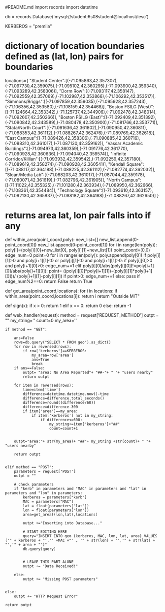 #README.md
import records
import datetime


db = records.Database('mysql://student:6s08student@localhost/iesc')

KERBEROS = "premila"

# dictionary of location boundaries defined as (lat, lon) pairs for boundaries
locations={
    "Student Center":[(-71.095863,42.357307),(-71.097730,42.359075),(-71.095102,42.360295),(-71.093900,42.359340),(-71.093289,42.358306)],
    "Dorm Row":[(-71.093117,42.358147),(-71.092559,42.357069),(-71.102987,42.353866),(-71.106292,42.353517)],
    "Simmons/Briggs":[(-71.097859,42.359035),(-71.095928,42.357243),(-71.106356,42.353580),(-71.108159,42.354468)],
    "Boston FSILG (West)":[(-71.124664,42.353342),(-71.125737,42.344906),(-71.092478,42.348014),(-71.092607,42.350266)],
    "Boston FSILG (East)":[(-71.092409,42.351392),(-71.090842,42.343589),(-71.080478,42.350900),(-71.081766,42.353771)],
    "Stata/North Court":[(-71.091636,42.361802),(-71.090950,42.360811),(-71.088353,42.361112),(-71.088267,42.362476),(-71.089769,42.362618)],
    "East Campus":[(-71.089426,42.358306),(-71.090885,42.360716),(-71.088310,42.361017),(-71.087130,42.359162)],
    "Vassar Academic Buildings":[(-71.094973,42.360359),(-71.091776,42.361770),(-71.090928,42.360636),(-71.094040,42.359574)],
    "Infinite Corridor/Killian":[(-71.093932,42.359542),(-71.092259,42.357180),(-71.089619,42.358274),(-71.090928,42.360541)],
    "Kendall Square":[(-71.088117,42.364188),(-71.088225,42.361112),(-71.082774,42.362032)],
    "Sloan/Media Lab":[(-71.088203,42.361017),(-71.087044,42.359178),(-71.080071,42.361619),(-71.082796,42.361905)],
    "North Campus":[(-71.11022,42.355325),(-71.101280,42.363934),(-71.089950,42.362666),(-71.108361,42.354484)],
    "Technology Square":[(-71.093610,42.363157),(-71.092130,42.365837),(-71.088182,42.364188),(-71.088267,42.362650)]
}


# returns area lat, lon pair falls into if any
def within_area(point_coord,poly):
    new_list=[]
    new_list.append(0-point_coord[0])
    new_list.append(0-point_coord[1])
    for i in range(len(poly)):
        poly[i]=(poly[i][0]+new_list[0],
                 poly[i][1]+new_list[1])
    point_coord=(0,0)
    edge_num=0
    point=0
    for i in range(len(poly)):
        poly.append(poly[0])
        if poly[i][1]>0 and poly[i+1][1]<0 or poly[i][1]<0 and poly[i+1][1]>0:
            if poly[i][0]>0 and poly[i+1][0]>0:
                edge_num+=1
            elif poly[i][0]/abs(poly[i][0])!=poly[i+1][0]/abs(poly[i+1][0]):
                point= ((poly[i][0]*poly[i+1][1])-(poly[i][1]*poly[i+1][0]))/ (poly[i+1][1]-poly[i][1])
                if point>0:
                    edge_num+=1
        else:
            pass
    if edge_num%2==0:
        return False
    return True

def get_area(point_coord,locations):
    for i in locations:
        if within_area(point_coord,locations[i]):
            return i
    return "Outside MIT"

def sign(x):
    if x > 0:
        return 1
    elif x == 0:
        return 0
    else:
        return -1


def web_handler(request):
    method = request['REQUEST_METHOD']
    outpt = ""
    my_string=''
    count=0
    my_area=''
 
    if method == "GET":
        
        ans=False
        rows=db.query("SELECT * FROM geo").as_dict()
        for row in reversed(rows):
            if row['kerberos']==KERBEROS:
                my_area=row['area']
                ans=True
                break
        if ans==False:
            outpt= "area: No Area Reported"+ "##-"+ " "+ "users nearby"
            return outpt
                
        for item in reversed(rows):        
            time=item['time']        
            difference=datetime.datetime.now()-time
            difference=difference.total_seconds()
            difference=round((difference/60))
            difference=difference-300
            if item['area']==my_area:
                if item['kerberos'] not in my_string:
                    if difference<=600:
                        my_string+=item['kerberos']+"##"
                        count=count+1
            
        
        outpt="area:"+ str(my_area)+ "##"+ my_string +str(count)+ " "+ "users nearby"
      
        return outpt


    elif method == "POST":
        parameters = request['POST']
        outpt = ""

        # check parameters
        if "kerb" in parameters and "MAC" in parameters and "lat" in parameters and "lon" in parameters:
            kerberos = parameters["kerb"]
            MAC = parameters["MAC"]
            lat = float(parameters["lat"])
            lon = float(parameters["lon"])
            area=get_area((lon,lat),locations)

            outpt +="Inserting into Database..." 

            # START EDITING HERE
            query="INSERT INTO geo (kerberos, MAC, lon, lat, area) VALUES ('" + kerberos + "','" +MAC +"' , '" + str(lon) + "','" + str(lat) + "','" + area + "')"
            db.query(query)


            # LEAVE THIS PART ALONE
            outpt += "Data Received!"

        else:
            outpt += "Missing POST parameters"


    else:
        outpt += "HTTP Request Error"

    return outpt
